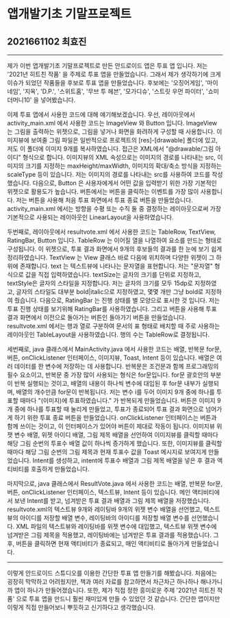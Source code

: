 # 앱개발기초 기말프로젝트
## 2021661102 최효진
----
제가 이번 앱개발기초 기말프로젝트로 만든 안드로이드 앱은 투표 앱 입니다. 저는 '2021년 히트친 작품' 을 주제로 투표 앱을 만들었습니다. 그래서 제가 생각하기에 크게 이슈가 되었던 작품들을 후보로 투표 앱을 만들었습니다. 후보에는 '오징어게임', '마이네임', '지옥', 'D.P.', '스위트홈', '무브 투 헤븐', '모가디슈', '스트릿 우먼 파이터', '쇼미더머니10' 을 넣어봤습니다.

이제 투표 앱에서 사용한 코드에 대해 얘기해보겠습니다. 우선, 레이아웃에서 activity_main.xml 에서 사용한 코드는 ImageView 와 Button 입니다. ImageView 는 그림을 출력하는 위젯으로, 그림을 넣거나 화면을 화려하게 구성할 때 사용합니다. 이미지뷰에 보여줄 그림 파일은 일반적으로 프로젝트의 [res]-[drawable] 폴더에 있고, 저도 이 폴더에 이미지 9개를 복사하였습니다. 접근은 XML에서 "@drawable/그림 아이디" 형식으로 합니다. 이미지뷰의 XML 속성으로는 이미지의 경로를 나타내는 src, 이미지의 크기를 지정하는 maxHeight/maxWidth, 이미지의 확대/축소 방식을 지정하는 scaleType 등이 있습니다. 저는 이미지의 경로를 나타내는 src를 사용하여 코드를 작성했습니다. 다음으로, Button 은 사용자에게서 어떤 값을 입력받기 위한 가장 기본적인 위젯으로 활용도가 높습니다. 버튼에서는 버튼을 클릭하는 이벤트를 가장 많이 사용합니다. 저는 버튼을 사용해 처음 투표 화면에서 투표 종료 버튼을 만들었습니다. activity_main.xml 에서는 방향을 수평 또는 수직 둘 중 결정하는 레이아웃으로써 가장 기본적으로 사용되는 레이아웃인 LinearLayout을 사용하였습니다.
  
두번째로, 레이아웃에서 resultvote.xml 에서 사용한 코드는 TableRow, TextView, RatingBar, Button 입니다. TableRow 는 이어질 열을 나열하여 요소를 만드는 형태로 구성됩니다. 이 위젯으로, 투표 결과 화면에서 9개의 후보들의 결과를 한 눈에 보기 쉽게 정리하였습니다. TextView 는 View 클래스 바로 다음에 위치하며 다양한 위젯이 그 하위에 존재합니다. text 는 텍스트뷰에 나타나는 문자열을 표현합니다. 저는 "문자열" 형식으로 값을 직접 입력하였습니다. textSize는 글자의 크기를 단위로 지정하고, textStyle은 글자의 스타일을 지정합니다. 저는 글자의 크기를 모두 15dp로 지정하였고, 글자의 스타일도 대부분 bold|italic으로 지정하였고, 몇몇 개만 그냥 bold로 지정하여 줬습니다. 다음으로, RatingBar 는 진행 상태를 별 모양으로 표시한 것 입니다. 저는 투표 진행 상태를 보기위해 RatingBar를 사용하였습니다. 그리고 버튼을 사용해 투표 결과 화면에서 이전으로 돌아가는 버튼인 돌아가기 버튼을 만들었습니다. resultvote.xml 에서는 행과 열로 구분하여 문서의 표 형태로 배치할 때 주로 사용하는 레이아웃인 TableLayout을 사용하였습니다. 행의 수는 TableRow로 결정됩니다.

세번째로, java 클래스에서 MainActivity.java 에서 사용한 코드는 배열, 반복문 for문, 버튼, onClickListener 인터페이스, 이미지뷰, Toast, Intent 등이 있습니다. 배열은 여러 데이터를 한 변수에 저장하는 데 사용합니다. 반복문은 조건문과 함께 프로그래밍의 필수 요소이고, 반복문 중 가장 많이 사용되는 형식은 for문입니다. for문 괄호안의 부분이 반복 실행되는 것이고, 배열의 내용이 하나씩 변수에 대입된 후 for문 내부가 실행되며, 배열의 개수만큼 for문이 반복됩니다. 저는 변수 i를 두어 이미지 9개 중에 하나를 투표할 때마다 "(이미지)에 투표하였습니다." 가 반복되게 만들었습니다. 버튼은 이미지 9개 중에 하나를 투표할 때 눌리게 만들었고, 투표가 종료되어 투표 결과 화면으로 넘어가게 하기 위한 투표 종료 버튼을 만들었습니다. onClickListener 인터페이스는 버튼과 함께 쓰이는 것이고, 이 인터페이스가 있어야 버튼이 제대로 작동이 됩니다. 이미지뷰 위잿 변수 배열, 위젯 아이디 배열, 그림 제목 배열을 선언하여 이미지뷰를 클릭할 때마다 해당 그림 순번의 투표수 배열 값이 하나씩 증가하게 했습니다. 또한, 이미지뷰를 클릭할 때마다 해당 그림 순번의 그림 제목과 현재 투표수 값을 Toast 메시지로 보여지게 만들었습니다. Intent를 생성하고, intent에 투표수 배열과 그림 제목 배열을 넣은 후 결과 액티비티를 호출하게 만들었습니다.

마지막으로, java 클래스에서 ResultVote.java 에서 사용한 코드는 배열, 반복문 for문, 버튼, onClickListener 인터페이스, 텍스트뷰, Intent 등이 있습니다. 메인 액티비티에서 보낸 Intent를 받고, 넘겨받은 투표 결과 배열과 그림 제목 배열을 저장했습니다. resultvote.xml의 텍스트뷰 9개와 레이팅바 9개의 위젯 변수 배열을 선언했고, 텍스트뷰의 아이디를 저장할 배열 변수, 레이팅바의 아이디를 저장할 배열 변수를 선언했습니다. XML 파일의 텍스트뷰와 레이팅바를 위젯 변수에 대입했고, 텍스트뷰 위젯 변수에 넘겨받은 그림 제목을 적용했고, 레이팅바에는 넘겨받은 투표 결과를 적용했습니다. 그 후, 버튼을 클릭하면 현재 액티비티가 종료되고, 매인 액티비티로 돌아가게 만들었습니다.

----
이렇게 안드로이드 스튜디오를 이용한 간단한 투표 앱 만들기를 해봤습니다. 처음에는 굉장히 막막하고 어려웠지만, 책과 여러 자료를 참고하면서 차근차근 하나하나 해나가니까 앱이 하나가 만들어졌습니다. 또한, 제가 직접 정한 흥미로운 주제 '2021년 히트친 작품' 으로 투표 앱을 만드니 훨씬 재미있게 만들 수 있었던 것 같습니다. 간단한 앱이지만 이렇게 직접 만들어보니 뿌듯하고 신기하다고 생각했습니다. 
